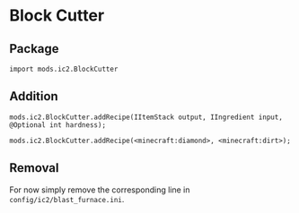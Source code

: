 # Block Cutter

## Package
`import mods.ic2.BlockCutter`

## Addition

```
mods.ic2.BlockCutter.addRecipe(IItemStack output, IIngredient input, @Optional int hardness);

mods.ic2.BlockCutter.addRecipe(<minecraft:diamond>, <minecraft:dirt>);
```

## Removal

For now simply remove the corresponding line in `config/ic2/blast_furnace.ini`.
